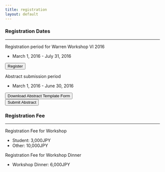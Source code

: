 ```yaml
---
title: registration
layout: default
---
```

<!-- MAIN CONTENT -->
<div id="main_content_wrap" class="outer">
  <section id="main_content" class="inner">
  <h3>Registration Dates</h3>
  <hr>
 <div class="register">
  <p id="registration">Registration period for Warren Workshop VI 2016</p>
  <ul>
  <li>March 1, 2016 - July 31, 2016</li>
  </ul>
  <a href="http://yamazakim.github.io/test_warren2016/registration/register"><input id="button_register" class="button_register" type="button" alt="register" value="Register"></a> 
</div>
<div class="submit">
  <p id="registration">Abstract submission period</p>
  <ul>
  <li>March 1, 2016 - June 30, 2016</li>
  </ul>   
   <a href="{{site.url}}/images/AbstractTemplateForm.docx"><input id="button_submit" class="button_submit" type="button" alt="submit" value="Download Abstract Template Form"></a><br>
  <a href="http://yamazakim.github.io/test_warren2016/registration/submit"><input id="button_submit" class="button_submit" type="button" alt="submit" value="Submit Abstract"></a>
</div>
  <h3>Registration Fee</h3>
  <hr>
<div class="registrationFee">
  <p>Registration Fee for Workshop</p>
  <ul>
  <li>Student: 3,000JPY</li>
  <li>Other: 10,000JPY</li>
  </ul>
  <p>Registration Fee for Workshop Dinner</p>
  <ul>
  <li>Workshop Dinner: 6,000JPY</li>
  </ul>
</div>  
  <p></p>
  <p></p>
  <p></p>
  <p></p>
  </section>
</div>
